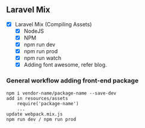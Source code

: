 ## Laravel Mix

- [x] Laravel Mix (Compiling Assets)
	- [x] NodeJS
	- [x] NPM
	- [x] npm run dev
	- [x] npm run prod
	- [x] npm run watch
	- [x] Adding font awesome, refer blog.
	
### General workflow adding front-end package

```
npm i vendor-name/package-name --save-dev
add in resources/assets
	require('package-name')
	...
update webpack.mix.js
npm run dev / npm run prod
```